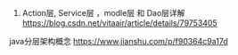 1. Action层, Service层 ，modle层 和 Dao层详解
https://blog.csdn.net/vitaair/article/details/79753405

java分层架构概念
https://www.jianshu.com/p/f90364c9a17d
